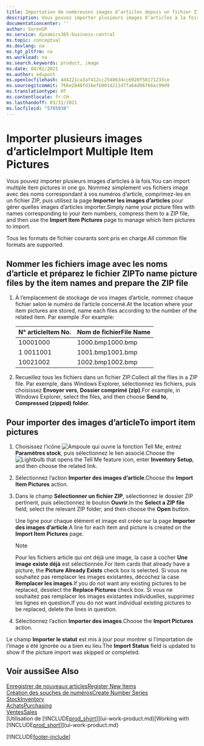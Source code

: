 ```yaml
---
title: Importation de nombreuses images d’articles depuis un fichier ZIP| Microsoft Docs
description: Vous pouvez importer plusieurs images d’articles à la fois. Nommez simplement vos fichiers image avec des noms correspondant à vos numéros d’article, comprimez-les en un fichier zip, puis utilisez la page Importer les images d’articles pour gérer quelles images d’articles importer.
documentationcenter: ''
author: SorenGP
ms.service: dynamics365-business-central
ms.topic: conceptual
ms.devlang: na
ms.tgt_pltfrm: na
ms.workload: na
ms.search.keywords: product, image
ms.date: 04/01/2021
ms.author: edupont
ms.openlocfilehash: 4d4221ca3af412cc2548634cc6920f58171233ce
ms.sourcegitcommit: 766e2840fd16efb901d211d7fa64d96766ac99d9
ms.translationtype: HT
ms.contentlocale: fr-CH
ms.lasthandoff: 03/31/2021
ms.locfileid: "5785938"
---
```

# <a name="import-multiple-item-pictures"></a><span data-ttu-id="7e878-104">Importer plusieurs images d’article</span><span class="sxs-lookup"><span data-stu-id="7e878-104">Import Multiple Item Pictures</span></span>
<span data-ttu-id="7e878-105">Vous pouvez importer plusieurs images d’articles à la fois.</span><span class="sxs-lookup"><span data-stu-id="7e878-105">You can import multiple item pictures in one go.</span></span> <span data-ttu-id="7e878-106">Nommez simplement vos fichiers image avec des noms correspondant à vos numéros d’article, comprimez-les en un fichier ZIP, puis utilisez la page **Importer les images d’articles** pour gérer quelles images d’articles importer.</span><span class="sxs-lookup"><span data-stu-id="7e878-106">Simply name your picture files with names corresponding to your item numbers, compress them to a ZIP file, and then use the **Import Item Pictures** page to manage which item pictures to import.</span></span>

<span data-ttu-id="7e878-107">Tous les formats de fichier courants sont pris en charge.</span><span class="sxs-lookup"><span data-stu-id="7e878-107">All common file formats are supported.</span></span>

## <a name="to-name-picture-files-by-the-item-names-and-prepare-the-zip-file"></a><span data-ttu-id="7e878-108">Nommer les fichiers image avec les noms d’article et préparez le fichier ZIP</span><span class="sxs-lookup"><span data-stu-id="7e878-108">To name picture files by the item names and prepare the ZIP file</span></span>
1. <span data-ttu-id="7e878-109">À l’emplacement de stockage de vos images d’article, nommez chaque fichier selon le numéro de l’article concerné.</span><span class="sxs-lookup"><span data-stu-id="7e878-109">At the location where your item pictures are stored, name each files according to the number of the related item.</span></span> <span data-ttu-id="7e878-110">Par exemple :</span><span class="sxs-lookup"><span data-stu-id="7e878-110">For example:</span></span>

    |<span data-ttu-id="7e878-111">N° article</span><span class="sxs-lookup"><span data-stu-id="7e878-111">Item No.</span></span>|<span data-ttu-id="7e878-112">Nom de fichier</span><span class="sxs-lookup"><span data-stu-id="7e878-112">File Name</span></span>|
    |-|-|
    |<span data-ttu-id="7e878-113">1000</span><span class="sxs-lookup"><span data-stu-id="7e878-113">1000</span></span>|<span data-ttu-id="7e878-114">1000.bmp</span><span class="sxs-lookup"><span data-stu-id="7e878-114">1000.bmp</span></span>|
    |<span data-ttu-id="7e878-115">1 001</span><span class="sxs-lookup"><span data-stu-id="7e878-115">1001</span></span>|<span data-ttu-id="7e878-116">1001.bmp</span><span class="sxs-lookup"><span data-stu-id="7e878-116">1001.bmp</span></span>|
    |<span data-ttu-id="7e878-117">1002</span><span class="sxs-lookup"><span data-stu-id="7e878-117">1002</span></span>|<span data-ttu-id="7e878-118">1002.bmp</span><span class="sxs-lookup"><span data-stu-id="7e878-118">1002.bmp</span></span>|

2. <span data-ttu-id="7e878-119">Recueillez tous les fichiers dans un fichier ZIP.</span><span class="sxs-lookup"><span data-stu-id="7e878-119">Collect all the files in a ZIP file.</span></span> <span data-ttu-id="7e878-120">Par exemple, dans Windows Explorer, sélectionnez les fichiers, puis choisissez **Envoyer vers**, **Dossier comprimé (zip)**.</span><span class="sxs-lookup"><span data-stu-id="7e878-120">For example, in Windows Explorer, select the files, and then choose **Send to**, **Compressed (zipped) folder**.</span></span>     

## <a name="to-import-item-pictures"></a><span data-ttu-id="7e878-121">Pour importer des images d’article</span><span class="sxs-lookup"><span data-stu-id="7e878-121">To import item pictures</span></span>
1. <span data-ttu-id="7e878-122">Choisissez l’icône ![Ampoule qui ouvre la fonction Tell Me](media/ui-search/search_small.png "Dites-moi ce que vous voulez faire"), entrez **Paramètres stock**, puis sélectionnez le lien associé.</span><span class="sxs-lookup"><span data-stu-id="7e878-122">Choose the ![Lightbulb that opens the Tell Me feature](media/ui-search/search_small.png "Tell me what you want to do") icon, enter **Inventory Setup**, and then choose the related link.</span></span>
2. <span data-ttu-id="7e878-123">Sélectionnez l’action **Importer des images d’article**.</span><span class="sxs-lookup"><span data-stu-id="7e878-123">Choose the **Import Item Pictures** action.</span></span>
3. <span data-ttu-id="7e878-124">Dans le champ **Sélectionner un fichier ZIP**, sélectionnez le dossier ZIP pertinent, puis sélectionnez le bouton **Ouvrir**.</span><span class="sxs-lookup"><span data-stu-id="7e878-124">In the **Select a ZIP file** field, select the relevant ZIP folder, and then choose the **Open** button.</span></span>

    <span data-ttu-id="7e878-125">Une ligne pour chaque élément et image est créée sur la page **Importer des images d’article**.</span><span class="sxs-lookup"><span data-stu-id="7e878-125">A line for each item and picture is created on the **Import Item Pictures** page.</span></span>

    > [!NOTE]
    > <span data-ttu-id="7e878-126">Pour les fichiers article qui ont déjà une image, la case à cocher **Une image existe déjà** est sélectionnée.</span><span class="sxs-lookup"><span data-stu-id="7e878-126">For item cards that already have a picture, the **Picture Already Exists** check box is selected.</span></span> <span data-ttu-id="7e878-127">Si vous ne souhaitez pas remplacer les images existantes, décochez la case **Remplacer les images**.</span><span class="sxs-lookup"><span data-stu-id="7e878-127">If you do not want any existing pictures to be replaced, deselect the **Replace Pictures** check box.</span></span> <span data-ttu-id="7e878-128">Si vous ne souhaitez pas remplacer les images existantes individuelles, supprimez les lignes en question.</span><span class="sxs-lookup"><span data-stu-id="7e878-128">If you do not want individual existing pictures to be replaced, delete the lines in question.</span></span>

3. <span data-ttu-id="7e878-129">Sélectionnez l’action **Importer des images**.</span><span class="sxs-lookup"><span data-stu-id="7e878-129">Choose the **Import Pictures** action.</span></span>

<span data-ttu-id="7e878-130">Le champ **Importer le statut** est mis à jour pour montrer si l’importation de l’image a été ignorée ou a bien eu lieu.</span><span class="sxs-lookup"><span data-stu-id="7e878-130">The **Import Status** field is updated to show if the picture import was skipped or completed.</span></span>       

## <a name="see-also"></a><span data-ttu-id="7e878-131">Voir aussi</span><span class="sxs-lookup"><span data-stu-id="7e878-131">See Also</span></span>
[<span data-ttu-id="7e878-132">Enregistrer de nouveaux articles</span><span class="sxs-lookup"><span data-stu-id="7e878-132">Register New Items</span></span>](inventory-how-register-new-items.md)  
[<span data-ttu-id="7e878-133">Création des souches de numéros</span><span class="sxs-lookup"><span data-stu-id="7e878-133">Create Number Series</span></span>](ui-create-number-series.md)  
[<span data-ttu-id="7e878-134">Stock</span><span class="sxs-lookup"><span data-stu-id="7e878-134">Inventory</span></span>](inventory-manage-inventory.md)  
[<span data-ttu-id="7e878-135">Achats</span><span class="sxs-lookup"><span data-stu-id="7e878-135">Purchasing</span></span>](purchasing-manage-purchasing.md)  
[<span data-ttu-id="7e878-136">Ventes</span><span class="sxs-lookup"><span data-stu-id="7e878-136">Sales</span></span>](sales-manage-sales.md)  
<span data-ttu-id="7e878-137">[Utilisation de [!INCLUDE[prod_short](includes/prod_short.md)]](ui-work-product.md)</span><span class="sxs-lookup"><span data-stu-id="7e878-137">[Working with [!INCLUDE[prod_short](includes/prod_short.md)]](ui-work-product.md)</span></span>


[!INCLUDE[footer-include](includes/footer-banner.md)]